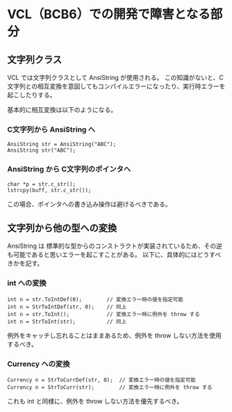 # VCL（BCB6）での開発で障害となる部分

## 文字列クラス

VCL では文字列クラスとして AnsiString が使用される。
この知識がないと、C文字列との相互変換を意図してもコンパイルエラーになったり、実行時エラーを起こしたりする。

基本的に相互変換は以下のようになる。

### C文字列から AnsiString へ

```
AnsiString str = AnsiString("ABC");
AnsiString str("ABC");
```

### AnsiString から C文字列のポインタへ

```
char *p = str.c_str();
lstrcpy(buff, str.c_str());
```

この場合、ポインタへの書き込み操作は避けるべきである。

## 文字列から他の型への変換

AnsiString は 標準的な型からのコンストラクトが実装されているため、その逆も可能であると思いエラーを起こすことがある。
以下に、具体的にはどうすべきかを記す。

### int への変換

```
int n = str.ToIntDef(0);        // 変換エラー時の値を指定可能
int n = StrToIntDef(str, 0);    // 同上
int n = str.ToInt();            // 変換エラー時に例外を throw する
int n = StrToInt(str);          // 同上
```

例外をキャッチし忘れることはままあるため、例外を throw しない方法を使用するべき。

### Currency への変換

```
Currency n = StrToCurrDef(str, 0);  // 変換エラー時の値を指定可能
Currency n = StrToCurr(str);        // 変換エラー時に例外を throw する
```

これも int と同様に、例外を throw しない方法を優先するべき。


